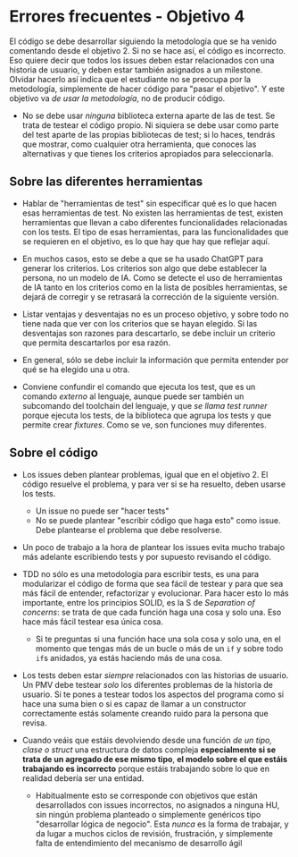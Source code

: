 # Errores frecuentes - Objetivo 4

El código se debe desarrollar siguiendo la metodología que se ha venido
comentando desde el objetivo 2. Si no se hace así, el código es incorrecto. Eso
quiere decir que todos los issues deben estar relacionados con una historia de
usuario, y deben estar también asignados a un milestone. Olvidar hacerlo así
indica que el estudiante no se preocupa por la metodología, simplemente de hacer
código para "pasar el objetivo". Y este objetivo va *de usar la metodología*, no
de producir código.

- No se debe usar *ninguna* biblioteca externa aparte de las de test. Se trata
  de testear el código propio. Ni siquiera se debe usar como parte del test
  aparte de las propias bibliotecas de test; si lo haces, tendrás que mostrar,
  como cualquier otra herramienta, que conoces las alternativas y que tienes los
  criterios apropiados para seleccionarla.

## Sobre las diferentes herramientas

- Hablar de "herramientas de test" sin especificar qué es lo que hacen esas
  herramientas de test. No existen las herramientas de test, existen
  herramientas que llevan a cabo diferentes funcionalidades relacionadas con los
  tests. El tipo de esas herramientas, para las funcionalidades que se requieren
  en el objetivo, es lo que hay que hay que reflejar aquí.

- En muchos casos, esto se debe a que se ha usado ChatGPT para generar los
  criterios. Los criterios son algo que debe establecer la persona, no un modelo
  de IA. Como se detecte el uso de herramientas de IA tanto en los criterios
  como en la lista de posibles herramientas, se dejará de corregir y se
  retrasará la corrección de la siguiente versión.

- Listar ventajas y desventajas no es un proceso objetivo, y sobre todo no tiene
  nada que ver con los criterios que se hayan elegido. Si las desventajas son
  razones para descartarlo, se debe incluir un criterio que permita descartarlos
  por esa razón.

- En general, sólo se debe incluir la información que permita entender por qué
  se ha elegido una u otra.

- Conviene confundir el comando que ejecuta los test, que es un comando
  *externo* al lenguaje, aunque puede ser también un subcomando del toolchain
  del lenguaje, y que *se llama test runner* porque ejecuta los tests, de la
  biblioteca que agrupa los tests y que permite crear *fixtures*. Como se ve,
  son funciones muy diferentes.

## Sobre el código

- Los issues deben plantear problemas, igual que en el objetivo 2. El código
  resuelve el problema, y para ver si se ha resuelto, deben usarse los tests.
  - Un issue no puede ser "hacer tests"
  - No se puede plantear "escribir código que haga esto" como issue. Debe
    plantearse el problema que debe resolverse.
- Un poco de trabajo a la hora de plantear los issues evita mucho trabajo más
  adelante escribiendo tests y por supuesto revisando el código.

- TDD no sólo es una metodología para escribir tests, es una para modularizar el
  código de forma que sea fácil de testear y para que sea más fácil de entender,
  refactorizar y evolucionar. Para hacer esto lo más importante, entre los
  principios SOLID, es la S de *Separation of concerns*: se trata de que cada
  función haga una cosa y solo una. Eso hace más fácil testear esa única cosa.
  - Si te preguntas si una función hace una sola cosa y solo una, en el momento
    que tengas más de un bucle o más de un `if` y sobre todo `if`s anidados, ya
    estás haciendo más de una cosa.

- Los tests deben estar *siempre* relacionados con las historias de usuario. Un
  PMV debe testear *solo* los diferentes problemas de la historia de usuario. Si
  te pones a testear todos los aspectos del programa como si hace una suma bien
  o si es capaz de llamar a un constructor correctamente estás solamente creando
  ruido para la persona que revisa.

- Cuando veáis que estáis devolviendo desde una función *de un tipo, clase o
  struct* una estructura de datos compleja **especialmente si se trata de un
  agregado de ese mismo tipo**, **el modelo sobre el que estáis trabajando es
  incorrecto** porque estáis trabajando sobre lo que en realidad debería ser una
  entidad.
  - Habitualmente esto se corresponde con objetivos que están desarrollados con
    issues incorrectos, no asignados a ninguna HU, sin ningún problema planteado
    o simplemente genéricos tipo "desarrollar lógica de negocio". Esta *nunca*
    es la forma de trabajar, y da lugar a muchos ciclos de revisión,
    frustración, y simplemente falta de entendimiento del mecanismo de
    desarrollo ágil

